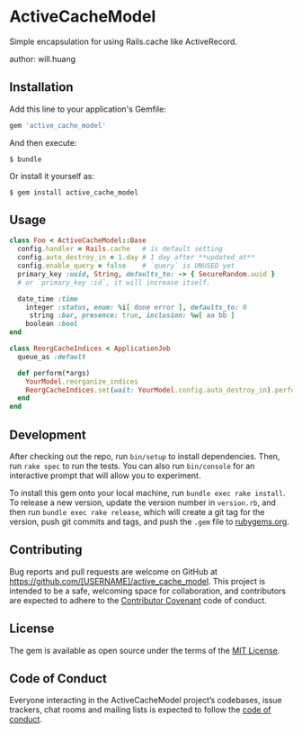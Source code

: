 # ActiveCacheModel

Simple encapsulation for using Rails.cache like ActiveRecord.

author: will.huang

## Installation

Add this line to your application's Gemfile:

```ruby
gem 'active_cache_model'
```

And then execute:

    $ bundle

Or install it yourself as:

    $ gem install active_cache_model

## Usage

```ruby
class Foo < ActiveCacheModel::Base
  config.handler = Rails.cache   # is default setting
  config.auto_destroy_in = 1.day # 1 day after **updated_at**
  config.enable_query = false    # `query` is UNUSED yet
  primary_key :uuid, String, defaults_to: -> { SecureRandom.uuid }
  # or `primary_key :id`, it will increase itself.

  date_time :time
    integer :status, enum: %i[ done error ], defaults_to: 0
     string :bar, presence: true, inclusion: %w[ aa bb ]
    boolean :bool
end
```

```ruby
class ReorgCacheIndices < ApplicationJob
  queue_as :default

  def perform(*args)
    YourModel.reorganize_indices
    ReorgCacheIndices.set(wait: YourModel.config.auto_destroy_in).perform_later
  end
end
```

## Development

After checking out the repo, run `bin/setup` to install dependencies. Then, run `rake spec` to run the tests. You can also run `bin/console` for an interactive prompt that will allow you to experiment.

To install this gem onto your local machine, run `bundle exec rake install`. To release a new version, update the version number in `version.rb`, and then run `bundle exec rake release`, which will create a git tag for the version, push git commits and tags, and push the `.gem` file to [rubygems.org](https://rubygems.org).

## Contributing

Bug reports and pull requests are welcome on GitHub at https://github.com/[USERNAME]/active_cache_model. This project is intended to be a safe, welcoming space for collaboration, and contributors are expected to adhere to the [Contributor Covenant](http://contributor-covenant.org) code of conduct.

## License

The gem is available as open source under the terms of the [MIT License](https://opensource.org/licenses/MIT).

## Code of Conduct

Everyone interacting in the ActiveCacheModel project’s codebases, issue trackers, chat rooms and mailing lists is expected to follow the [code of conduct](https://github.com/[USERNAME]/active_cache_model/blob/master/CODE_OF_CONDUCT.md).
